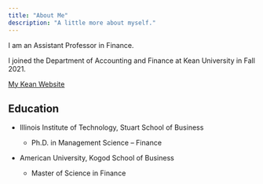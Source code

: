 ```yaml
---
title: "About Me"
description: "A little more about myself."
---
```


I am an Assistant Professor in Finance.

I joined the Department of Accounting and Finance at Kean University in Fall 2021.

[My Kean Website](https://www.kean.edu/directory/bo-wang)


## Education
- Illinois Institute of Technology, Stuart School of Business
	- Ph.D. in Management Science – Finance


- American University, Kogod School of Business
	- Master of Science in Finance

